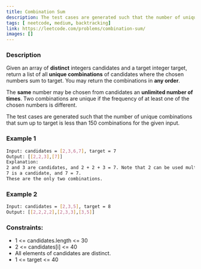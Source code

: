 ```yaml
---
title: Combination Sum
description: The test cases are generated such that the number of unique combinations that sum up to target is less than 150 combinations for the given input.
tags: [ neetcode, medium, backtracking]
link: https://leetcode.com/problems/combination-sum/
images: []
---
```


### Description

Given an array of **distinct** integers candidates and a target integer target, return a list of all **unique combinations** of candidates where the chosen numbers sum to target. You may return the combinations in **any order**.

The **same** number may be chosen from candidates an **unlimited number of times**. Two combinations are unique if the frequency of at least one of the chosen numbers is different.

The test cases are generated such that the number of unique combinations that sum up to target is less than 150 combinations for the given input.

 

### Example 1

```bash
Input: candidates = [2,3,6,7], target = 7
Output: [[2,2,3],[7]]
Explanation:
2 and 3 are candidates, and 2 + 2 + 3 = 7. Note that 2 can be used multiple times.
7 is a candidate, and 7 = 7.
These are the only two combinations.
```

### Example 2

```bash
Input: candidates = [2,3,5], target = 8
Output: [[2,2,2,2],[2,3,3],[3,5]]
```

### Constraints:

- 1 <= candidates.length <= 30
- 2 <= candidates[i] <= 40
- All elements of candidates are distinct.
- 1 <= target <= 40